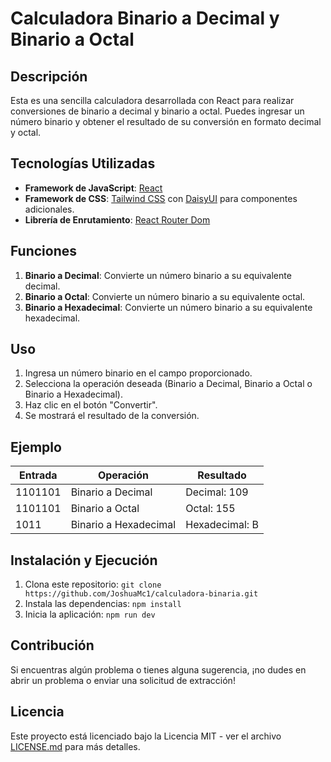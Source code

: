 # Calculadora Binario a Decimal y Binario a Octal

## Descripción

Esta es una sencilla calculadora desarrollada con React para realizar conversiones de binario a decimal y binario a octal. Puedes ingresar un número binario y obtener el resultado de su conversión en formato decimal y octal.

## Tecnologías Utilizadas

- **Framework de JavaScript**: [React](https://reactjs.org/)
- **Framework de CSS**: [Tailwind CSS](https://tailwindcss.com/) con [DaisyUI](https://daisyui.com/) para componentes adicionales.
- **Librería de Enrutamiento**: [React Router Dom](https://reactrouter.com/)

## Funciones

1. **Binario a Decimal**: Convierte un número binario a su equivalente decimal.
2. **Binario a Octal**: Convierte un número binario a su equivalente octal.
3. **Binario a Hexadecimal**: Convierte un número binario a su equivalente hexadecimal.

## Uso

1. Ingresa un número binario en el campo proporcionado.
2. Selecciona la operación deseada (Binario a Decimal, Binario a Octal o Binario a Hexadecimal).
3. Haz clic en el botón "Convertir".
4. Se mostrará el resultado de la conversión.

## Ejemplo

| Entrada | Operación             | Resultado                |
|---------|-----------------------|--------------------------|
| 1101101 | Binario a Decimal     | Decimal: 109             |
| 1101101 | Binario a Octal       | Octal: 155               |
| 1011    | Binario a Hexadecimal | Hexadecimal: B           |

## Instalación y Ejecución

1. Clona este repositorio: `git clone https://github.com/JoshuaMc1/calculadora-binaria.git`
2. Instala las dependencias: `npm install`
3. Inicia la aplicación: `npm run dev`

## Contribución

Si encuentras algún problema o tienes alguna sugerencia, ¡no dudes en abrir un problema o enviar una solicitud de extracción!

## Licencia

Este proyecto está licenciado bajo la Licencia MIT - ver el archivo [LICENSE.md](LICENSE.md) para más detalles.
